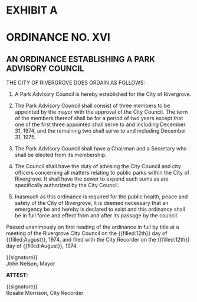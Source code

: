 # EXHIBIT A

# ORDINANCE NO. XVI

## AN ORDINANCE ESTABLISHING A PARK ADVISORY COUNCIL

THE CITY OF RIVERGROVE DOES ORDAIN AS FOLLOWS:

1. A Park Advisory Council is hereby established for the City of Rivergrove.

2. The Park Advisory Council shall consist of three members to be appointed by the mayor with the approval of the City Council. The term of the members thereof shall be for a period of two years except that one of the first three appointed shall serve to and including December 31, 1974, and the remaining two shall serve to and including December 31, 1975.

3. The Park Advisory Council shall have a Chairman and a Secretary who shall be elected from its membership.

4. The Council shall have the duty of advising the City Council and city officers concerning all matters relating to public parks within the City of Rivergrove. It shall have the power to expend such sums as are specifically authorized by the City Council.

5. Inasmuch as this ordinance is required for the public health, peace and safety of the City of Rivergrove, it is deemed necessary that an emergency be and hereby is declared to exist and this ordinance shall be in full force and effect from and after its passage by the council.

Passed unanimously on first reading of the ordinance in full by title at a meeting of the Rivergrove City Council on the {{filled:12th}} day of {{filled:August}}, 1974, and filed with the City Recorder on the {{filled:12th}} day of {{filled:August}}, 1974.

{{signature}}  
John Nelson, Mayor

**ATTEST:**

{{signature}}  
Rosalie Morrison, City Recorder
